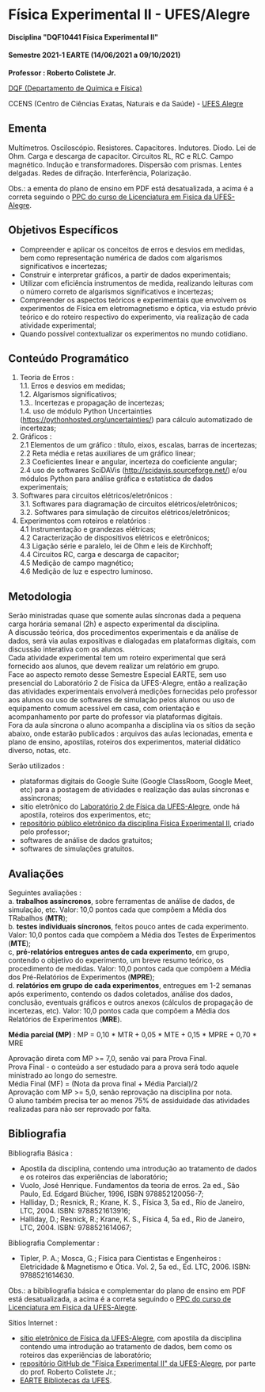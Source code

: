 # Física Experimental II - UFES/Alegre

#### Disciplina "DQF10441 Física Experimental II"

#### Semestre 2021-1 EARTE (14/06/2021 a 09/10/2021)

**Professor : Roberto Colistete Jr.**

[DQF (Departamento de Química e Física)](http://alegre.ufes.br/ccens/departamento-de-quimica-e-fisica)

CCENS (Centro de Ciências Exatas, Naturais e da Saúde) - [UFES Alegre](http://alegre.ufes.br/)

## Ementa

Multímetros. Osciloscópio. Resistores. Capacitores. Indutores. Diodo. Lei de Ohm. Carga e descarga de capacitor. Circuitos RL, RC e RLC. Campo magnético. Indução e transformadores. Dispersão com prismas. Lentes delgadas. Redes de difração. Interferência, Polarização.

Obs.: a ementa do plano de ensino em PDF está desatualizada, a acima é a correta seguindo o [PPC do curso de Licenciatura em Fisica da UFES-Alegre](https://fisica.alegre.ufes.br/curr%C3%ADculo).

## Objetivos Específicos

- Compreender e aplicar os conceitos de erros e desvios em medidas, bem como representação numérica de dados com algarismos significativos e incertezas;
- Construir e interpretar gráficos, a partir de dados experimentais;
- Utilizar com eficiência instrumentos de medida, realizando leituras com o número correto de algarismos significativos e incertezas;
- Compreender os aspectos teóricos e experimentais que envolvem os experimentos de Física em eletromagnetismo e óptica, via estudo prévio teórico e do roteiro respectivo do experimento, via realização de cada atividade experimental;
- Quando possível contextualizar os experimentos no mundo cotidiano.

## Conteúdo Programático

1. Teoria de Erros :  
    1.1. Erros e desvios em medidas;  
    1.2. Algarismos significativos;  
    1.3.. Incertezas e propagação de incertezas;  
    1.4. uso de módulo Python Uncertainties (https://pythonhosted.org/uncertainties/) para cálculo automatizado de incertezas;  
2. Gráficos :  
    2.1 Elementos de um gráfico : título, eixos, escalas, barras de incertezas;  
    2.2 Reta média e retas auxiliares de um gráfico linear;  
    2.3 Coeficientes linear e angular, incerteza do coeficiente angular;  
    2.4 uso de softwares SciDAVis (http://scidavis.sourceforge.net/) e/ou módulos Python para análise gráfica e estatística de dados experimentais;  
3. Softwares para circuitos elétricos/eletrônicos :  
    3.1. Softwares para diagramação de circuitos elétricos/eletrônicos;  
    3.2. Softwares para simulação de circuitos elétricos/eletrônicos;  
4. Experimentos com roteiros e relatórios :  
    4.1 Instrumentação e grandezas elétricas;  
    4.2 Caracterização de dispositivos elétricos e eletrônicos;  
    4.3 Ligação série e paralelo, lei de Ohm e leis de Kirchhoff;  
    4.4 Circuitos RC, carga e descarga de capacitor;  
    4.5 Medição de campo magnético;  
    4.6 Medição de luz e espectro luminoso.  

## Metodologia

Serão ministradas quase que somente aulas síncronas dada a pequena carga horária semanal (2h) e aspecto experimental da disciplina.  
A discussão teórica, dos procedimentos experimentais e da análise de dados, será via aulas expositivas e dialogadas em plataformas digitais, com discussão interativa com os alunos.  
Cada atividade experimental tem um roteiro experimental que será fornecido aos alunos, que devem realizar um relatório em grupo.  
Face ao aspecto remoto desse Semestre Especial EARTE, sem uso presencial do Laboratório 2 de Física da UFES-Alegre, então a realização das atividades experimentais envolverá medições fornecidas pelo professor aos alunos ou uso de softwares de simulação pelos alunos ou uso de equipamento comum acessível em casa, com orientação e acompanhamento por parte do professor via plataformas digitais.  
Fora da aula síncrona o aluno acompanha a disciplina via os sítios da seção abaixo, onde estarão publicados : arquivos das aulas lecionadas, ementa e plano de ensino, apostilas, roteiros dos experimentos, material didático diverso, notas, etc.  

Serão utilizados :  
- plataformas digitais do Google Suite (Google ClassRoom, Google Meet, etc) para a postagem de atividades e realização das aulas síncronas e assíncronas;  
- sítio eletrônico do [Laboratório 2 de Física da UFES-Alegre](https://fisica.alegre.ufes.br/), onde há apostila, roteiros dos experimentos, etc;  
- [repositório público eletrônico da disciplina Física Experimental II](https://github.com/rcolistete/Fisica_Experimental_II_UFES_Alegre), criado pelo professor;  
- softwares de análise de dados gratuitos;  
- softwares de simulações gratuitos.  


## Avaliações

Seguintes avaliações :  
a. **trabalhos assíncronos**, sobre ferramentas de análise de dados, de simulação, etc. Valor: 10,0 pontos cada que compõem a Média dos TRabalhos (**MTR**);  
b. **testes individuais síncronos**, feitos pouco antes de cada experimento. Valor: 10,0 pontos cada que compõem a Média dos Testes de Experimentos (**MTE**);  
c, **pré-relatórios entregues antes de cada experimento**, em grupo, contendo o objetivo do experimento, um breve resumo teórico, os procedimento de medidas. Valor: 10,0 pontos cada que compõem a Média dos Pré-Relatórios de Experimentos (**MPRE**);  
d. **relatórios em grupo de cada experimentos**, entregues em 1-2 semanas após experimento, contendo os dados coletados, análise dos dados, conclusão, eventuais gráficos e outros anexos (cálculos de propagação de incertezas, etc). Valor: 10,0 pontos cada que compõem a Média dos Relatórios de Experimentos (**MRE**).

**Média parcial (MP)** : MP = 0,10 * MTR + 0,05 * MTE + 0,15 * MPRE + 0,70 * MRE

Aprovação direta com MP >= 7,0, senão vai para Prova Final.  
Prova Final - o conteúdo a ser estudado para a prova será todo aquele ministrado ao longo do semestre.  
Média Final (MF) = (Nota da prova final + Média Parcial)/2  
Aprovação com MP >= 5,0, senão reprovação na disciplina por nota.  
O aluno também precisa ter ao menos 75% de assiduidade das atividades realizadas para não ser reprovado por falta.

## Bibliografia

Bibliografia Básica :  
- Apostila da disciplina, contendo uma introdução ao tratamento de dados e os roteiros das experiências de laboratório;  
- Vuolo, José Henrique. Fundamentos da teoria de erros. 2a ed., São Paulo, Ed. Edgard Blücher, 1996, ISBN 978852120056-7;  
- Halliday, D.; Resnick, R.; Krane, K. S., Física 3, 5a ed., Rio de Janeiro, LTC, 2004. ISBN: 9788521613916;  
- Halliday, D.; Resnick, R.; Krane, K. S., Física 4, 5a ed., Rio de Janeiro, LTC, 2004. ISBN: 9788521614067;  

Bibliografia Complementar :  
- Tipler, P. A.; Mosca, G.; Física para Cientistas e Engenheiros : Eletricidade & Magnetismo e Ótica. Vol. 2, 5a ed., Ed. LTC, 2006. ISBN: 9788521614630.

Obs.: a bibibliografia  básica e complementar do plano de ensino em PDF está desatualizada, a acima é a correta seguindo o [PPC do curso de Licenciatura em Fisica da UFES-Alegre](https://fisica.alegre.ufes.br/curr%C3%ADculo).

Sítios Internet :  
- [sítio eletrônico de Física da UFES-Alegre](https://fisica.alegre.ufes.br/apostila-de-introducao-teoria-de-erros), com apostila da disciplina contendo uma introdução ao tratamento de dados, bem como os roteiros das experiências de laboratório;  
- [repositório GitHub de "Física Experimental II" da UFES-Alegre](https://github.com/rcolistete/Fisica_Experimental_II_UFES_Alegre), por parte do prof. Roberto Colistete Jr.;  
- [EARTE Bibliotecas da UFES](https://earte.ufes.br/bibliotecas).
